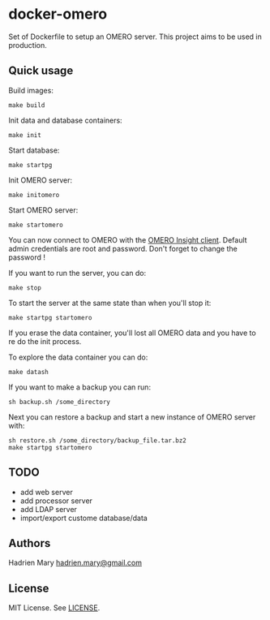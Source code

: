 # docker-omero

Set of Dockerfile to setup an OMERO server. This project aims to be used in production.

## Quick usage

Build images:

```
make build
```

Init data and database containers:

```
make init
```

Start database:

```
make startpg
```

Init OMERO server:

```
make initomero
```

Start OMERO server:

```
make startomero
```

You can now connect to OMERO with the [OMERO Insight client](http://downloads.openmicroscopy.org/latest/omero5). Default admin credentials are root and password. Don't forget to change the password !

If you want to run the server, you can do:

```
make stop
```

To start the server at the same state than when you'll stop it:

```
make startpg startomero
```

If you erase the data container, you'll lost all OMERO data and you have to re do the init process.

To explore the data container you can do:

```
make datash
```

If you want to make a backup you can run:

```
sh backup.sh /some_directory
```

Next you can restore a backup and start a new instance of OMERO server with:

```
sh restore.sh /some_directory/backup_file.tar.bz2
make startpg startomero
```

## TODO

- add web server
- add processor server
- add LDAP server
- import/export custome database/data

## Authors

Hadrien Mary <hadrien.mary@gmail.com>

## License

MIT License. See [LICENSE](LICENSE).
